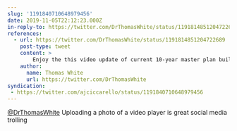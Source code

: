 ```yaml
---
slug: '1191840710648979456'
date: 2019-11-05T22:12:23.000Z
in-reply-to: https://twitter.com/DrThomasWhite/status/1191814851204722689
references:
  - url: https://twitter.com/DrThomasWhite/status/1191814851204722689
    post-type: tweet
    content: >
        Enjoy the this video update of current 10-year master plan building projects! A new video update will be coming soon: <a href="https://t.co/vPn1qCB1ry">https://t.co/vPn1qCB1ry</a> <a href="https://t.co/tGHMAJVnWc">pic.twitter.com/tGHMAJVnWc</a>
    author:
      name: Thomas White
      url: https://twitter.com/DrThomasWhite
syndication:
 - https://twitter.com/ajciccarello/status/1191840710648979456
---
```


[@DrThomasWhite](https://twitter.com/DrThomasWhite) Uploading a photo of a video player is great social media trolling
